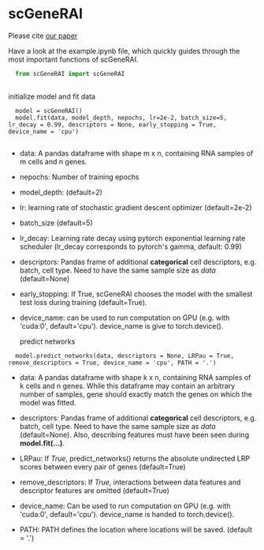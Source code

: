 # scGeneRAI

Please cite [our paper](https://academic.oup.com/nar/article/51/4/e20/6984592?login=false) 

Have a look at the example.ipynb file, which quickly guides through the most important functions of scGeneRAI. 

```python
  from scGeneRAI import scGeneRAI
  
```
  initialize model and fit data
```
  model = scGeneRAI()
  model.fit(data, model_depth, nepochs, lr=2e-2, batch_size=5, lr_decay = 0.99, descriptors = None, early_stopping = True, device_name = 'cpu')
  
```
- data: A pandas dataframe with shape m x n, containing RNA samples of m cells and n genes.
- nepochs: Number of training epochs
- model_depth: (default=2)
- lr: learning rate of stochastic gradient descent optimizer (default=2e-2)
- batch_size (default=5)
- lr_decay: Learning rate decay using pytorch exponential learning rate scheduler (lr_decay corresponds to pytorch's gamma, default: 0.99)
- descriptors: Pandas frame of additional **categorical** cell descriptors, e.g. batch, cell type. Need to have the same sample size as *data*  (default=None)
- early_stopping: If True, scGeneRAI chooses the model with the smallest test loss during training (default=True).
- device_name: can be used to run computation on GPU (e.g. with 'cuda:0', default='cpu'). device_name is give to torch.device().
  
  
  predict networks 
```
  model.predict_networks(data, descriptors = None, LRPau = True, remove_descriptors = True, device_name = 'cpu', PATH = '.')
```
  
- data: A pandas dataframe with shape k x n, containing RNA samples of k cells and n genes. While this dataframe may contain an arbitrary number of samples, gene should exactly match the genes on which the model was fitted.
  
- descriptors: Pandas frame of additional **categorical** cell descriptors, e.g. batch, cell type. Need to have the same sample size as *data*  (default=None). Also, describing features must have been seen during **model.fit(...)**.
  
- LRPau: If *True*, predict_networks() returns the absolute undirected LRP scores between every pair of genes (default=True)
- remove_descriptors: If *True*, interactions between data features and descriptor features are omitted (default=True)
- device_name: Can be used to run computation on GPU (e.g. with 'cuda:0', default='cpu'). device_name is handed to torch.device().
- PATH: PATH defines the location where locations will be saved. (default = '.')
  

